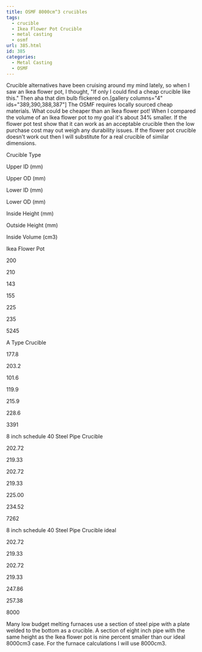 ```yaml
---
title: OSMF 8000cm^3 crucibles
tags:
  - crucible
  - Ikea Flower Pot Crucible
  - metal casting
  - osmf
url: 385.html
id: 385
categories:
  - Metal Casting
  - OSMF
---
```


Crucible alternatives have been cruising around my mind lately, so when I saw an Ikea flower pot, I thought, "If only I could find a cheap crucible like this." Then aha that dim bulb flickered on.\[gallery columns="4" ids="389,390,388,387"\] The OSMF requires locally sourced cheap materials. What could be cheaper than an Ikea flower pot! When I compared the volume of an Ikea flower pot to my goal it's about 34% smaller. If the flower pot test show that it can work as an acceptable crucible then the low purchase cost may out weigh any durability issues. If the flower pot crucible doesn't work out then I will substitute for a real crucible of similar dimensions.

Crucible Type

Upper ID (mm)

Upper OD (mm)

Lower ID (mm)

Lower OD (mm)

Inside Height (mm)

Outside Height (mm)

Inside Volume (cm3)

Ikea Flower Pot

200

210

143

155

225

235

5245

A Type Crucible

177.8

203.2

101.6

119.9

215.9

228.6

3391

8 inch schedule 40 Steel Pipe Crucible

202.72

219.33

202.72

219.33

225.00

234.52

7262

8 inch schedule 40 Steel Pipe Crucible ideal

202.72

219.33

202.72

219.33

247.86

257.38

8000

Many low budget melting furnaces use a section of steel pipe with a plate welded to the bottom as a crucible. A section of eight inch pipe with the same height as the Ikea flower pot is nine percent smaller than our ideal 8000cm3 case. For the furnace calculations I will use 8000cm3.